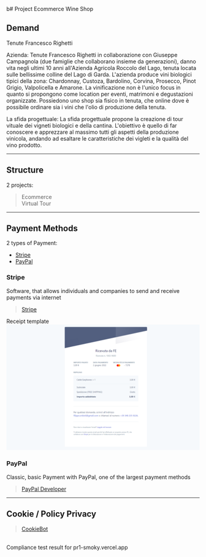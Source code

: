 b# Project Ecommerce Wine Shop

## Demand

Tenute Francesco Righetti

Azienda:
Tenute Francesco Righetti in collaborazione con Giuseppe
Campagnola (due famiglie che collaborano insieme da
generazioni), danno vita negli ultimi 10 anni all'Azienda Agricola
Roccolo del Lago, tenuta locata sulle bellissime colline del Lago
di Garda.
L'azienda produce vini biologici tipici della zona: Chardonnay,
Custoza, Bardolino, Corvina, Prosecco, Pinot Grigio, Valpolicella e
Amarone.
La vinificazione non è l'unico focus in quanto si propongono
come location per eventi, matrimoni e degustazioni organizzate.
Possiedono uno shop sia fisico in tenuta, che online dove è
possibile ordinare sia i vini che l'olio di produzione della tenuta.

La sfida progettuale:
La sfida progettuale propone la creazione di tour vituale dei vigneti biologici e della cantina.
L'obiettivo è quello di far conoscere e apprezzare al massimo tutti gli aspetti della
produzione vinicola, andando ad esaltare le caratteristiche dei vigleti e la qualità del vino
prodotto.

----------------------------------------------------------------

## Structure
2 projects:
> Ecommerce
> </br>
> Virtual Tour

----------------------------------------------------------------

## Payment Methods

2 types of Payment:
- [Stripe](#stripe)
- [PayPal](#paypal)

### Stripe

Software, that allows individuals and companies to send and receive payments via internet
> <a href="https://stripe.com/it">Stripe</a>

Receipt template
<img src="./assets_readme/model-receive.PNG" target="_blank">

### PayPal

Classic, basic Payment with PayPal, one of the largest payment methods
> <a href="https://developer.paypal.com/home">PayPal Developer</a>

----------------------------------------------------------------

## Cookie / Policy Privacy

> [CookieBot](https://www.cookiebot.com/it/)
</br>
Compliance test result for pr1-smoky.vercel.app
<img src="./assets_readme/report-cookie-website.jpg" target="_blank>
